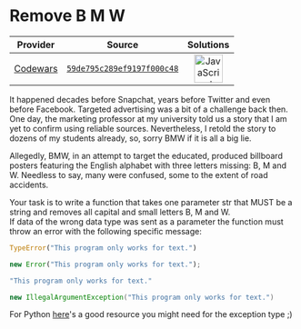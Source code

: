 [_metadata_:generated]: - "true"

# Remove B M W

<!-- INFO TABLE BEGIN -->

| Provider                                        | Source                                                                               | Solutions                                                                                                                                                    |
| :---------------------------------------------: | :----------------------------------------------------------------------------------: | :----------------------------------------------------------------------------------------------------------------------------------------------------------: |
| [Codewars](../../../docs/providers/Codewars.md) | [`59de795c289ef9197f000c48`](https://www.codewars.com/kata/59de795c289ef9197f000c48) | [<img src="https://res.cloudinary.com/rascaltwo/image/upload/v1631924076/javascript_ehszr7.svg" alt="JavaScript" title="JavaScript" width="50" />](solve.js) |

<!-- INFO TABLE END -->

It happened decades before Snapchat, years before Twitter and even before Facebook. Targeted advertising was a bit of a challenge back then. One day, the marketing professor at my university told us a story that I am yet to confirm using reliable sources. Nevertheless, I retold the story to dozens of my students already, so, sorry BMW if it is all a big lie.

Allegedly, BMW, in an attempt to target the educated, produced billboard posters featuring the English alphabet with three letters missing: B, M and W. Needless to say, many were confused, some to the extent of road accidents.

Your task is to write a function that takes one parameter str that MUST be a string and removes all capital and small letters B, M and W.  
If data of the wrong data type was sent as a parameter the function must throw an error with the following specific message: 

```python
TypeError("This program only works for text.")
```
```javascript
new Error("This program only works for text.");
```
```ruby
"This program only works for text."
```
```groovy
new IllegalArgumentException("This program only works for text.")
```

For Python [here](https://docs.python.org/3/library/exceptions.html)'s a good resource you might need for the exception type ;) 

